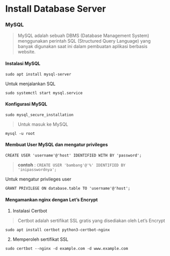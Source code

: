 # Install Database Server

### MySQL
> MySQL adalah sebuah DBMS (Database Management System) menggunakan perintah SQL (Structured Query Language) yang banyak digunakan saat ini dalam pembuatan aplikasi berbasis website.

#### Instalasi MySQL
```
sudo apt install mysql-server
```
Untuk menjalankan SQL 
```
sudo systemctl start mysql.service
```

#### Konfigurasi MySQL
```
sudo mysql_secure_installation
```

> Untuk masuk ke MySQL
```
mysql -u root
```

#### Membuat User MySQL dan mengatur privileges
```
CREATE USER 'username'@'host' IDENTIFIED WITH BY 'password';
```
> **contoh** : `CREATE USER 'bambang'@'%' IDENTIFIED BY 'inipasswordnya';`

Untuk mengatur privileges user
```
GRANT PRIVILEGE ON database.table TO 'username'@'host';
```

#### Mengamankan nginx dengan Let’s Encrypt
1. Instalasi Certbot
> Certbot adalah sertifikat SSL gratis yang disediakan oleh Let’s Encrypt
```
sudo apt install certbot python3-certbot-nginx
```

2. Memperoleh sertifikat SSL
```
sudo certbot --nginx -d example.com -d www.example.com
```

